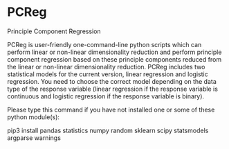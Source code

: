 # PCReg
Principle Component Regression

PCReg is user-friendly one-command-line python scripts which can perform linear or non-linear dimensionality reduction and perform principle component regression based on these principle components reduced from the linear or non-linear dimensionality reduction. PCReg includes two statistical models for the current version, linear regression and logistic regression. You need to choose the correct model depending on the data type of the response variable (linear regression if the response variable is continuous and logistic regression if the response variable is binary).

Please type this command if you have not installed one or some of these python module(s):

pip3 install pandas statistics numpy random sklearn scipy statsmodels argparse warnings
